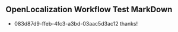 ## OpenLocalization Workflow Test MarkDown
* 083d87d9-ffeb-4fc3-a3bd-03aac5d3ac12 thanks!

<!--HONumber=Aug16_HO3-->


